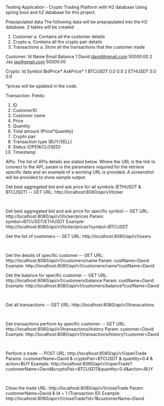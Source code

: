 Testing Application - Crypto Trading Platform with H2 database
Using spring boot and h2 database for this project.

Prepopulated data
The following data will be prepopulated into the H2 database.
3 tables will be created 
1.	Customer
  a.	Contains all the customer details
2.	Crypto
  a.	Contains all the crypto pair details
3.	Transactions
  a.	Store all the transactions that the customer made


Customer:
Id	Name	 Email	          Balance
1	  David	 david@gmail.com  50000.00
2	  Jas	   jas@gmail.com	  50000.00

Crypto:
Id	Symbol	BidPrice*	AskPrice*
1	  BTCUSDT	0.0	      0.0
2	  ETHUSDT	0.0	      0.0

*prices will be updated in the code. 

Transaction:
Fields:
1.	ID
2.	CustomerID
3.	Customer name 
4.	Price
5.	Quantity
6.	Total amount (Price*Quantity)
7.	Crypto pair
8.	Transaction type (BUY/SELL)
9.	Status (OPEN/CLOSED)
10.	Timestamp

APIs: 
The list of APIs details are stated below. Where the URL is the link to connect to the API, param is the parameters required for the retrieve specific data and an example of a working URL is provided. A screenshot will be provided to show sample output. 

Get best aggregated bid and ask price for all symbols (ETHUSDT & BTCUSDT) -- GET
URL: http://localhost:8080/api/v1/ticker
 
 

Get best aggregated bid and ask price for specific symbol -- GET
URL: http://localhost:8080/api/v1/ticker/prices
Param: symbol=BTCUSDT/ETHUSDT
Example: http://localhost:8080/api/v1/ticker/prices?symbol=BTCUSDT
 

Get the list of customers -- GET
URL: http://localhost:8080/api/v1/users
 
 

Get the details of specific customer  -- GET
URL: http://localhost:8080/api/v1/customers/name
Param: custName=David
Example: http://localhost:8080/api/v1/customers/name?custName=David
 


Get the balance for specific customer -- GET
URL: http://localhost:8080/api/v1/customers/balance
Param: custName=David
Example: http://localhost:8080/api/v1/customers/balance?custName=David

 

 

Get all transactions -- GET
URL: http://localhost:8080/api/v1/transcations
 
 

Get transactions perform by specific customer -- GET
URL: http://localhost:8080/api/v1/transactions/history
Param: customer=David
Example: http://localhost:8080/api/v1/transactions/history?customer=David
 
 

Perform a trade -- POST
URL: http://localhost:8080/api/v1/openTrade 
Params: customerName=David & cryptoPair=BTCUSDT & quantity=0.4 & action=BUY
Example: http://localhost:8080/api/v1/openTrade?customerName=David&cryptoPair=BTCUSDT&quantity=0.4&action=BUY 
 
 

Close the trade
URL: http://localhost:8080/api/v1/closeTrade
Param: customerName=David & Id = 1 (Transaction ID)
Example: http://localhost:8080/api/v1/closeTrade?Id=1&customerName=David
 

